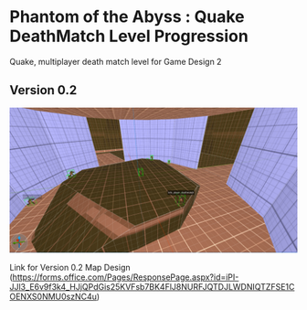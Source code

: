 # Phantom of the Abyss : Quake DeathMatch Level Progression

Quake, multiplayer death match level for Game Design 2

## Version 0.2
![alt text](https://github.com/Maleahristau/phantomoftheabyss/blob/main/Screenshot%202024-10-10%20045249.png "Version 0.2 Quake Map")

Link for Version 0.2 Map Design
(https://forms.office.com/Pages/ResponsePage.aspx?id=iPI-JJl3_E6v9f3k4_HJjQPdGis25KVFsb7BK4FlJ8NURFJQTDJLWDNIQTZFSE1COENXS0NMU0szNC4u)
